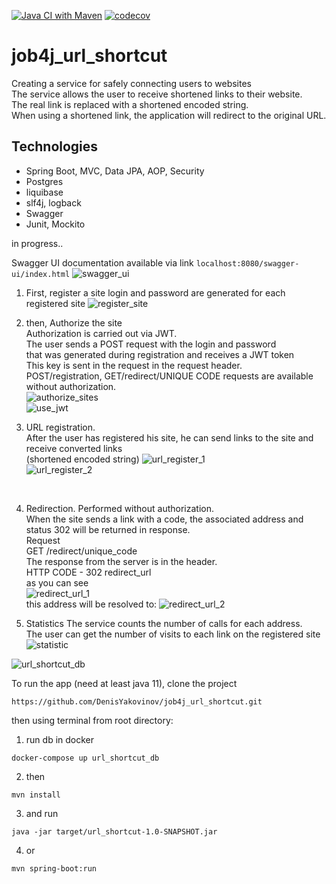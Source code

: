 [![Java CI with Maven](https://github.com/DenisYakovinov/job4j_url_shortcut/actions/workflows/maven.yml/badge.svg)](https://github.com/DenisYakovinov/job4j_url_shortcut/actions/workflows/maven.yml)
[![codecov](https://codecov.io/gh/DenisYakovinov/job4j_url_shortcut/branch/main/graph/badge.svg?token=NTNSVAPLNH)](https://codecov.io/gh/DenisYakovinov/job4j_url_shortcut)
# job4j_url_shortcut

Creating a service for safely connecting users to websites <br>
The service allows the user to receive shortened links to their website. <br>
The real link is replaced with a shortened encoded string. <br>
When using a shortened link, the application will redirect to the original URL. <br>

<h2>Technologies</h2>
<ul>
    <li>Spring Boot, MVC, Data JPA, AOP, Security</li>
    <li>Postgres</li>
    <Li>liquibase</Li>
    <Li>slf4j, logback</Li>
    <Li>Swagger</Li>
    <li>Junit, Mockito</li>
</ul>
in progress..

Swagger UI documentation available via link ```localhost:8080/swagger-ui/index.html```
![swagger_ui](img/swagger_ui.png) <br>

1. First, register a site
login and password are generated for each registered site
![register_site](img/register_site.png) <br>

2. then, Authorize the site<br>
Authorization is carried out via JWT.<br>
The user sends a POST request with the login and password<br>
that was generated during registration and receives a JWT token<br>
This key is sent in the request in the request header.<br>
POST/registration, GET/redirect/UNIQUE CODE requests are available without authorization.<br>
![authorize_sites](img/authorize_sites.png) <br>
![use_jwt](img/use_jwt.png) <br>

3. URL registration.<br>
After the user has registered his site, he can send links to the site and receive converted links<br>
(shortened encoded string)
![url_register_1](img/url_register_1.png) <br>
![url_register_2](img/url_register_2.png) <br>
<br>

4. Redirection. Performed without authorization.<br>
When the site sends a link with a code, the associated address and status 302 will be returned in response.<br>
Request<br>
GET /redirect/unique_code<br>
The response from the server is in the header.<br>
HTTP CODE - 302 redirect_url<br>
as you can see<br>
![redirect_url_1](img/redirect_url_1.png) <br>
this address will be resolved to:
![redirect_url_2](img/redirect_url_2.png) <br>

5. Statistics
The service counts the number of calls for each address.<br>
The user can get the number of visits to each link on the registered site
![statistic](img/statistic.png) <br>

![url_shortcut_db](img/url_shortcut_db.png) <br>

To run the app (need at least java 11), clone the project
```
https://github.com/DenisYakovinov/job4j_url_shortcut.git
```
then using terminal from root directory:<br>

1. run db in docker
```
docker-compose up url_shortcut_db
```
2. then
```
mvn install
```
3. and run
```
java -jar target/url_shortcut-1.0-SNAPSHOT.jar
```
4. or
```
mvn spring-boot:run
```


